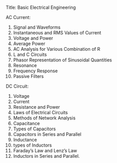 Title: Basic Electrical Engineering

AC Current:

1. Signal and Waveforms
2.  Instantaneous and RMS Values of Current
3.  Voltage and Power
4.  Average Power
5.  AC Analysis for Various Combination of R
6.  L and C Circuits
7.  Phasor Representation of Sinusoidal Quantities
8.  Resonance
9.  Frequency Response
10. Passive Filters

DC Circuit:

1. Voltage
2.  Current
3.  Resistance and Power
4.  Laws of Electrical Circuits
5.  Methods of Network Analysis
6.  Capacitance
7.  Types of Capacitors
8.  Capacitors in Series and Parallel
9. Inductance
10. types of Inductors
11. Faraday’s Law and Lenz’s Law
12. Inductors in Series and Parallel.